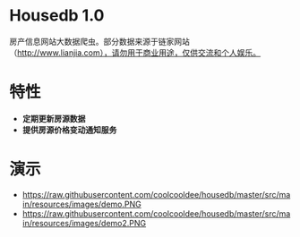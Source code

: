 
Housedb 1.0
===========
房产信息网站大数据爬虫。部分数据来源于链家网站（http://www.lianjia.com），请勿用于商业用途，仅供交流和个人娱乐。

特性
===
- __定期更新房源数据__　
- __提供房源价格变动通知服务__

演示
===
- https://raw.githubusercontent.com/coolcooldee/housedb/master/src/main/resources/images/demo.PNG
- https://raw.githubusercontent.com/coolcooldee/housedb/master/src/main/resources/images/demo2.PNG
